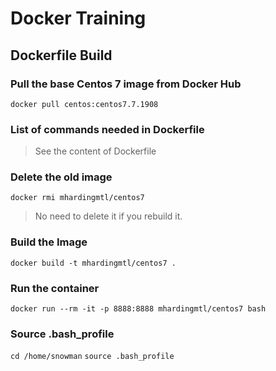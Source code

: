 # Docker Training

## Dockerfile Build

### Pull the base Centos 7 image from Docker Hub
`docker pull centos:centos7.7.1908`

### List of commands needed in Dockerfile
> See the content of Dockerfile

### Delete the old image
`docker rmi mhardingmtl/centos7`  
> No need to delete it if you rebuild it.

### Build the Image
`docker build -t mhardingmtl/centos7 .`

### Run the container
`docker run --rm -it -p 8888:8888 mhardingmtl/centos7 bash`

### Source .bash_profile
`cd /home/snowman`
`source .bash_profile`
